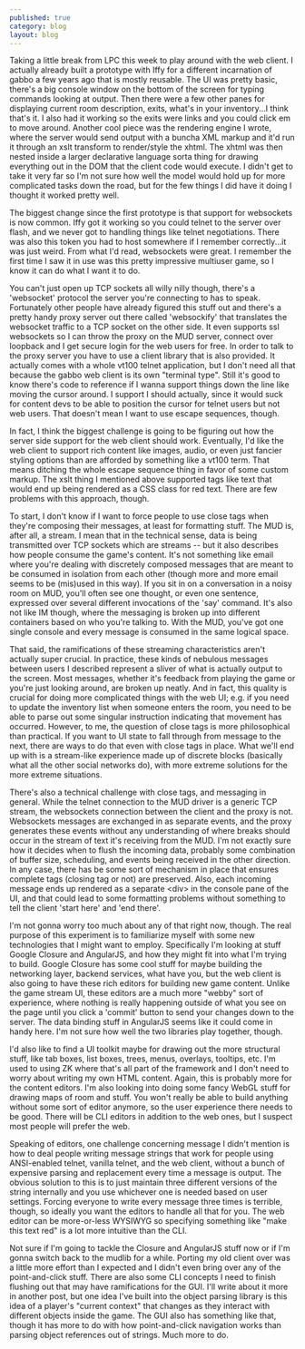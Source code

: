 ```yaml
---
published: true
category: blog
layout: blog
---
```

<p>Taking a little break from LPC this week to play around with the web client. I actually already built a prototype with Iffy for a different incarnation of gabbo a few years ago that is mostly reusable. The UI was pretty basic, there's a big console window on the bottom of the screen for typing commands looking at output. Then there were a few other panes for displaying current room description, exits, what's in your inventory...I think that's it. I also had it working so the exits were links and you could click em to move around. Another cool piece was the rendering engine I wrote, where the server would send output with a buncha XML markup and it'd run it through an xslt transform to render/style the xhtml. The xhtml was then nested inside a larger declarative language sorta thing for drawing everything out in the DOM that the client code would execute. I didn't get to take it very far so I'm not sure how well the model would hold up for more complicated tasks down the road, but for the few things I did have it doing I thought it worked pretty well.</p>


<p>The biggest change since the first prototype is that support for websockets is now common. Iffy got it working so you could telnet to the server over flash, and we never got to handling things like telnet negotiations. There was also this token you had to host somewhere if I remember correctly...it was just weird. From what I'd read, websockets were great. I remember the first time I saw it in use was this pretty impressive multiuser game, so I know it can do what I want it to do.</p>

<!-- more -->

You can't just open up TCP sockets all willy nilly though, there's a 'websocket' protocol the server you're connecting to has to speak. Fortunately other people have already figured this stuff out and there's a pretty handy proxy server out there called 'websockify' that translates the websocket traffic to a TCP socket on the other side. It even supports ssl websockets so I can throw the proxy on the MUD server, connect over loopback and I get secure login for the web users for free. In order to talk to the proxy server you have to use a client library that is also provided. It actually comes with a whole vt100 telnet application, but I don't need all that because the gabbo web client is its own "terminal type". Still it's good to know there's code to reference if I wanna support things down the line like moving the cursor around. I support I should actually, since it would suck for content devs to be able to position the cursor for telnet users but not web users. That doesn't mean I want to use escape sequences, though.


In fact, I think the biggest challenge is going to be figuring out how the server side support for the web client should work. Eventually, I'd like the web client to support rich content like images, audio, or even just fancier styling options than are afforded by something like a vt100 term. That means ditching the whole escape sequence thing in favor of some custom markup. The xslt thing I mentioned above supported tags like <red>text</red> that would end up being rendered as a CSS class for red text. There are few problems with this approach, though.


To start, I don't know if I want to force people to use close tags when they're composing their messages, at least for formatting stuff. The MUD is, after all, a stream. I mean that in the technical sense, data is being transmitted over TCP sockets which are streams -- but it also describes how people consume the game's content. It's not something like email where you're dealing with discretely composed messages that are meant to be consumed in isolation from each other (though more and more email seems to be (mis)used in this way). If you sit in on a conversation in a noisy room on MUD, you'll often see one thought, or even one sentence, expressed over several different invocations of the 'say' command. It's also not like IM though, where the messaging is broken up into different containers based on who you're talking to. With the MUD, you've got one single console and every message is consumed in the same logical space.


That said, the ramifications of these streaming characteristics aren't actually super crucial. In practice, these kinds of nebulous messages between users I described represent a sliver of what is actually output to the screen. Most messages, whether it's feedback from playing the game or you're just looking around, are broken up neatly. And in fact, this quality is crucial for doing more complicated things with the web UI; e.g. if you need to update the inventory list when someone enters the room, you need to be able to parse out some singular instruction indicating that movement has occurred. However, to me, the question of close tags is more philosophical than practical. If you want to UI state to fall through from message to the next, there are ways to do that even with close tags in place. What we'll end up with is a stream-like experience made up of discrete blocks (basically what all the other social networks do), with more extreme solutions for the more extreme situations.


There's also a technical challenge with close tags, and messaging in general. While the telnet connection to the MUD driver is a generic TCP stream, the websockets connection between the client and the proxy is not. Websockets messages are exchanged in as separate events, and the proxy generates these events without any understanding of where breaks should occur in the stream of text it's receiving from the MUD. I'm not exactly sure how it decides when to flush the incoming data, probably some combination of buffer size, scheduling, and events being received in the other direction. In any case, there has be some sort of mechanism in place that ensures complete tags (closing tag or not) are preserved. Also, each incoming message ends up rendered as a separate &lt;div&gt; in the console pane of the UI, and that could lead to some formatting problems without something to tell the client 'start here' and 'end there'.


I'm not gonna worry too much about any of that right now, though. The real purpose of this experiment is to familiarize myself with some new technologies that I might want to employ. Specifically I'm looking at stuff Google Closure and AngularJS, and how they might fit into what I'm trying to build. Google Closure has some cool stuff for maybe building the networking layer, backend services, what have you, but the web client is also going to have these rich editors for building new game content. Unlike the game stream UI, these editors are a much more "webby" sort of experience, where nothing is really happening outside of what you see on the page until you click a 'commit' button to send your changes down to the server. The data binding stuff in AngularJS seems like it could come in handy here. I'm not sure how well the two libraries play together, though.


I'd also like to find a UI toolkit maybe for drawing out the more structural stuff, like tab boxes, list boxes, trees, menus, overlays, tooltips, etc. I'm used to using ZK where that's all part of the framework and I don't need to worry about writing my own HTML content. Again, this is probably more for the content editors. I'm also looking into doing some fancy WebGL stuff for drawing maps of room and stuff. You won't really be able to build anything without some sort of editor anymore, so the user experience there needs to be good. There will be CLI editors in addition to the web ones, but I suspect most people will prefer the web. 


Speaking of editors, one challenge concerning message I didn't mention is how to deal people writing message strings that work for people using ANSI-enabled telnet, vanilla telnet, and the web client, without a bunch of expensive parsing and replacement every time a message is output. The obvious solution to this is to just maintain three different versions of the string internally and you use whichever one is needed based on user settings. Forcing everyone to write every message three times is terrible, though, so ideally you want the editors to handle all that for you. The web editor can be more-or-less WYSIWYG so specifying something like "make this text red" is a lot more intuitive than the CLI.


Not sure if I'm going to tackle the Closure and AngularJS stuff now or if I'm gonna switch back to the mudlib for a while. Porting my old client over was a little more effort than I expected and I didn't even bring over any of the point-and-click stuff. There are also some CLI concepts I need to finish flushing out that may have ramifications for the GUI. I'll write about it more in another post, but one idea I've built into the object parsing library is this idea of a player's "current context" that changes as they interact with different objects inside the game. The GUI also has something like that, though it has more to do with how point-and-click navigation works than parsing object references out of strings. Much more to do.
